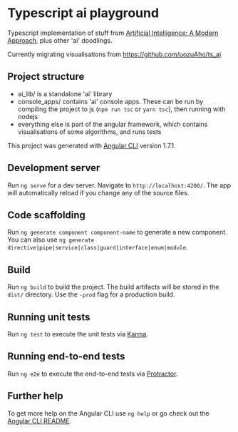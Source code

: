 # Typescript ai playground

Typescript implementation of stuff from [Artificial Intelligence: A Modern Approach][aibook],
plus other 'ai' doodlings.

Currently migrating visualisations from https://github.com/uozuAho/ts_ai

## Project structure

- ai_lib/ is a standalone 'ai' library
- console_apps/ contains 'ai' console apps. These can be run by compiling
  the project to js (`npm run tsc` or `yarn tsc`), then running with nodejs
- everything else is part of the angular framework, which contains
  visualisations of some algorithms, and runs tests

This project was generated with [Angular CLI](https://github.com/angular/angular-cli) version 1.7.1.

## Development server

Run `ng serve` for a dev server. Navigate to `http://localhost:4200/`. The app will automatically reload if you change any of the source files.

## Code scaffolding

Run `ng generate component component-name` to generate a new component. You can also use `ng generate directive|pipe|service|class|guard|interface|enum|module`.

## Build

Run `ng build` to build the project. The build artifacts will be stored in the `dist/` directory. Use the `-prod` flag for a production build.

## Running unit tests

Run `ng test` to execute the unit tests via [Karma](https://karma-runner.github.io).

## Running end-to-end tests

Run `ng e2e` to execute the end-to-end tests via [Protractor](http://www.protractortest.org/).

## Further help

To get more help on the Angular CLI use `ng help` or go check out the [Angular CLI README](https://github.com/angular/angular-cli/blob/master/README.md).


[aibook]: http://aima.cs.berkeley.edu/
